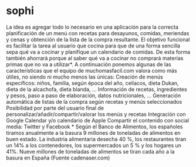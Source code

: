 sophi
=====

La idea es agregar todo lo necesario en una aplicación para la correcta planificación de un menú con recetas para desayunos, comidas, meriendas y cenas y obtención de la lista de la compra resultante.  El objetivo funcional es facilitar la tarea al usuario que cocina para que de una forma sencilla sepa qué va a cocinar y planifique un calendario de comidas. De esta forma también ahorrará porque al saber qué va a cocinar no comprará materias primas que no va a utilizar*.  A continuación ponemos algunas de las características que el equipo de muchomasfacil.com valora como más útiles, no siendo ni mucho menos las únicas:      Creación de menús específicos: niños, familia, según época del año, celíacos, dieta Dukan, dieta de la alcachofa, dieta blanda, ...     Información de recetas, ingredientes y pesos, paso a paso de elaboración, datos nutricionales, ...     Generación automática de listas de la compra según recetas y menús seleccionados     Posibilidad por parte del usuario final de personalizar/añadir/compartir/valorar los menús y recetas     Integración con Google Calendar y/o calendario de Apple     Compartir el contenido con social media: Twitter y Facebook  * Según el Banco de Alimentos, los españoles tiramos anualmente a la basura 9 millones de toneladas de alimentos en buen estado. La industria alimentaria desecha 40 %, los restaurantes tiran un 14% a los contenedores, los supermercados un 5 % y los hogares un 41%.  Nueve millones de toneladas de alimentos se tiran cada año a la basura en España (Fuente cadenaser.com)